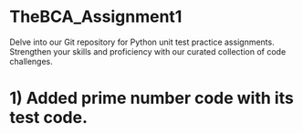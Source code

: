 # TheBCA_Assignment1
Delve into our Git repository for Python unit test practice assignments. Strengthen your skills and proficiency with our curated collection of code challenges.

# 1) Added prime number code with its test code.
